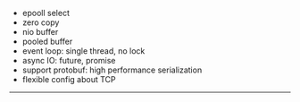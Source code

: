 * epooll select
* zero copy
* nio buffer
* pooled buffer
* event loop: single thread, no lock
* async IO: future, promise
* support protobuf: high performance serialization
* flexible config about TCP

---
